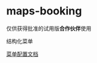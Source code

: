 # maps-booking

仅供获得批准的试用版**合作伙伴**使用

结构化菜单

[菜单配置文档](https://developers.google.cn/maps-booking/verticals/dining/guides/tutorials/tutorial-menu-data?hl=zh-cn)